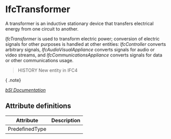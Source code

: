 IfcTransformer
==============
A transformer is an inductive stationary device that transfers electrical
energy from one circuit to another.  
  
_IfcTransformer_ is used to transform electric power; conversion of electric
signals for other purposes is handled at other entities: _IfcController_
converts arbitrary signals, _IfcAudioVisualAppliance_ converts signals for
audio or video streams, and _IfcCommunicationsAppliance_ converts signals for
data or other communications usage.  
  
> HISTORY  New entity in IFC4  
  
{ .note}  
>  
[ _bSI
Documentation_](https://standards.buildingsmart.org/IFC/DEV/IFC4_2/FINAL/HTML/schema/ifcelectricaldomain/lexical/ifctransformer.htm)


Attribute definitions
---------------------
| Attribute      | Description   |
|----------------|---------------|
| PredefinedType |               |

